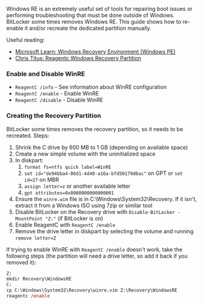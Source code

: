 Windows RE is an extremely useful set of tools for repairing boot issues or performing troubleshooting that must be done outside of Windows. BitLocker some times removes Windows RE. This guide shows how to re-enable it and/or recreate the dedicated partition manually.

Useful reading:
- [Microsoft Learn: Windows Recovery Environment (Windows PE)](https://learn.microsoft.com/en-us/windows-hardware/manufacture/desktop/windows-recovery-environment--windows-re--technical-reference?view=windows-11)
- [Chris Titus: Reagentc Windows Recovery Partition](https://christitus.com/reagentc-windows-recovery-partition/)

### Enable and Disable WinRE

- `ReagentC /info` - See information about WinRE configuration
- `ReagentC /enable` - Enable WinRE
- `ReagentC /disable` - Disable WinRE

### Creating the Recovery Partition

BitLocker some times removes the recovery partition, so it needs to be recreated.
Steps:

1. Shrink the C drive by 600 MB to 1 GB (depending on available space)
2. Create a new simple volume with the uninitialized space
3. In diskpart:
	1. `format fs=ntfs quick label=WinRE`
	2. `set id="de94bba4-06d1-4d40-a16a-bfd50179d6ac"` on GPT or `set id=27` on MBR
	3. `assign letter=z` or another available letter
	4. `gpt attributes=0x8000000000000001`
4. Ensure the `winre.wim` file is in C:\Windows\System32\Recovery. If it isn't, extract it from a Windows ISO using 7zip or similar tool
5. Disable BitLocker on the Recovery drive with `Disable-BitLocker -MountPoint "Z:"` (if BitLocker is on)
6. Enable ReagentC with `ReagentC /enable`
7. Remove the drive letter in diskpart by selecting the volume and running `remove letter=Z`

If trying to enable WinRE with `ReagentC /enable` doesn't work, take the following steps (the partition will need a drive letter, so add it back if you removed it):

```ps
Z:
mkdir Recovery\WindowsRE
C:
cp C:\Windows\System32\Recovery\winre.vim Z:\Recovery\WindowsRE
reagentc /enable
```
